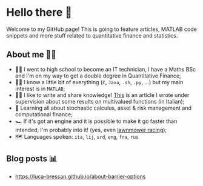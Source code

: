 # Hello there 👋

Welcome to my GitHub page! This is going to feature articles, MATLAB code snippets and more stuff related to quantitative finance and statistics.

## About me 🙋‍♂️

* 👨‍🎓 I went to high school to become an IT technician, I have a Maths BSc and I'm on my way to get a double degree in Quantitative Finance;
* 👨‍💻 I know a little bit of everything (`C`, `Java`, `.sh`, `.py`, ...) but my main interest is in `MATLAB`;
* ✍🏻 I like to write and share knowledge! [This](https://www.unica.it/unica/protected/287911/0/def/ref/MAT287227/) is an article I wrote under supervision about some results on multivalued functions (in Italian);
* 🌱 Learning all about stochastic calculus, asset & risk management and computational finance;
* 🏎️ If it's got an engine and it is possible to make it go faster than intended, I'm probably into it! (yes, even [lawnmower racing](https://youtu.be/brgep8R73u8));
* 🗺️ Languages spoken: `ita`, `lij`, `srd`, `eng`, `fra`, `rus`

## Blog posts 📊

* <https://luca-bressan.github.io/about-barrier-options>
